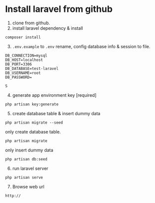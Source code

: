 # Install laravel from github

1. clone from github.
2. install laravel dependency & install
```
composer install
```
 
3. `.env.example` to `.env` rename, config database info & session to file.
```
DB_CONNECTION=mysql
DB_HOST=localhost
DB_PORT=3306
DB_DATABASE=test-laravel
DB_USERNAME=root
DB_PASSWORD=

S
```

4. generate app environment key [required]
```
php artisan key:generate
```

5. create database table & insert dummy data
```
php artisan migrate --seed
```

only create database table.
```
php artisan migrate
```

only insert dummy data
```
php artisan db:seed
```

6. run laravel server
```
php artisan serve
```

7. Browse web url
```
http://
```


